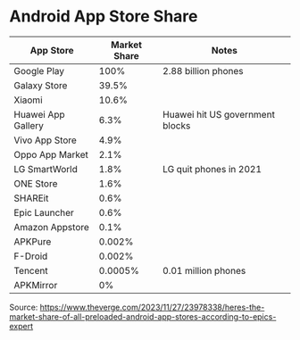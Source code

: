# Android App Store Share

| App Store          | Market Share | Notes                                |
|--------------------|--------------|--------------------------------------|
| Google Play        | 100%         | 2.88 billion phones                  |
| Galaxy Store       | 39.5%        |                                      |
| Xiaomi             | 10.6%        |                                      |
| Huawei App Gallery | 6.3%         | Huawei hit US government blocks      |
| Vivo App Store     | 4.9%         |                                      |
| Oppo App Market    | 2.1%         |                                      |
| LG SmartWorld      | 1.8%         | LG quit phones in 2021               |
| ONE Store          | 1.6%         |                                      |
| SHAREit            | 0.6%         |                                      |
| Epic Launcher      | 0.6%         |                                      |
| Amazon Appstore    | 0.1%         |                                      |
| APKPure            | 0.002%       |                                      |
| F-Droid            | 0.002%       |                                      |
| Tencent            | 0.0005%      | 0.01 million phones                  |
| APKMirror          | 0%           |                                      |

Source: https://www.theverge.com/2023/11/27/23978338/heres-the-market-share-of-all-preloaded-android-app-stores-according-to-epics-expert
